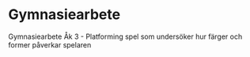 # Gymnasiearbete
Gymnasiearbete Åk 3 - Platforming spel som undersöker hur färger och former påverkar spelaren
